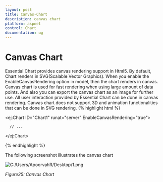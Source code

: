 ```yaml
---
layout: post
title: Canvas-Chart
description: canvas chart
platform: aspnet
control: Chart
documentation: ug
---
```


# Canvas Chart

Essential Chart provides canvas rendering support in Html5. By default, Chart renders in SVG(Scalable Vector Graphics). When you enable the EnableCanvasRendering option in model, then the chart renders in canvas. Canvas chart is used for fast rendering when using large amount of data points.  And also you can export the canvas chart as an image for further use. All user interaction provided by Essential Chart can be done in canvas rendering. Canvas chart does not support 3D and animation functionalities that can be done in SVG rendering.
{% highlight html %}


  <ej:Chart ID="Chart1" runat="server" EnableCanvasRendering="true">   



      // ...



   </ej:Chart>


{% endhighlight  %}


The following screenshot illustrates the canvas chart

![C:/Users/ApoorvahR/Desktop/1.png](Canvas-Chart_images/Canvas-Chart_img1.png)



_Figure25: Canvas Chart_

